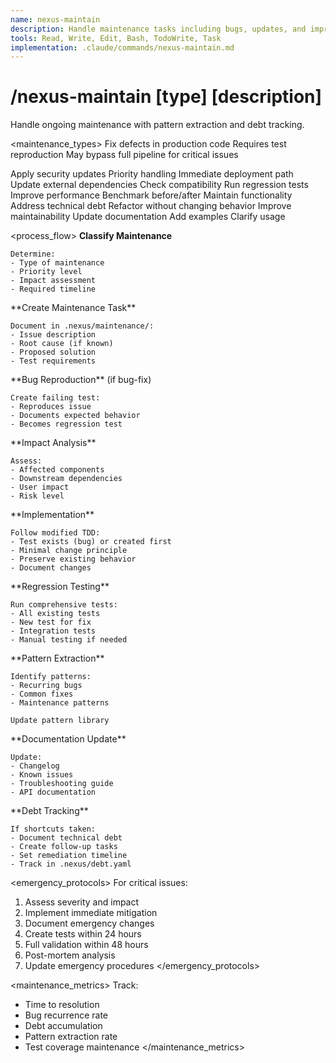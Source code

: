 ```yaml
---
name: nexus-maintain
description: Handle maintenance tasks including bugs, updates, and improvements
tools: Read, Write, Edit, Bash, TodoWrite, Task
implementation: .claude/commands/nexus-maintain.md
---
```


# /nexus-maintain [type] [description]

Handle ongoing maintenance with pattern extraction and debt tracking.

<maintenance_types>
  <type name="bug-fix">
    Fix defects in production code
    Requires test reproduction
    May bypass full pipeline for critical issues
  </type>

  <type name="security-patch">
    Apply security updates
    Priority handling
    Immediate deployment path
  </type>

  <type name="dependency-update">
    Update external dependencies
    Check compatibility
    Run regression tests
  </type>

  <type name="performance-optimization">
    Improve performance
    Benchmark before/after
    Maintain functionality
  </type>

  <type name="tech-debt">
    Address technical debt
    Refactor without changing behavior
    Improve maintainability
  </type>

  <type name="documentation">
    Update documentation
    Add examples
    Clarify usage
  </type>
</maintenance_types>

<process_flow>
  <step number="1">
    **Classify Maintenance**

    Determine:
    - Type of maintenance
    - Priority level
    - Impact assessment
    - Required timeline
  </step>

  <step number="2">
    **Create Maintenance Task**

    Document in .nexus/maintenance/:
    - Issue description
    - Root cause (if known)
    - Proposed solution
    - Test requirements
  </step>

  <step number="3">
    **Bug Reproduction** (if bug-fix)

    Create failing test:
    - Reproduces issue
    - Documents expected behavior
    - Becomes regression test
  </step>

  <step number="4">
    **Impact Analysis**

    Assess:
    - Affected components
    - Downstream dependencies
    - User impact
    - Risk level
  </step>

  <step number="5">
    **Implementation**

    Follow modified TDD:
    - Test exists (bug) or created first
    - Minimal change principle
    - Preserve existing behavior
    - Document changes
  </step>

  <step number="6">
    **Regression Testing**

    Run comprehensive tests:
    - All existing tests
    - New test for fix
    - Integration tests
    - Manual testing if needed
  </step>

  <step number="7" subagent="pattern-detector">
    **Pattern Extraction**

    Identify patterns:
    - Recurring bugs
    - Common fixes
    - Maintenance patterns

    Update pattern library
  </step>

  <step number="8">
    **Documentation Update**

    Update:
    - Changelog
    - Known issues
    - Troubleshooting guide
    - API documentation
  </step>

  <step number="9">
    **Debt Tracking**

    If shortcuts taken:
    - Document technical debt
    - Create follow-up tasks
    - Set remediation timeline
    - Track in .nexus/debt.yaml
  </step>
</process_flow>

<emergency_protocols>
  For critical issues:

  1. Assess severity and impact
  2. Implement immediate mitigation
  3. Document emergency changes
  4. Create tests within 24 hours
  5. Full validation within 48 hours
  6. Post-mortem analysis
  7. Update emergency procedures
</emergency_protocols>

<maintenance_metrics>
  Track:
  - Time to resolution
  - Bug recurrence rate
  - Debt accumulation
  - Pattern extraction rate
  - Test coverage maintenance
</maintenance_metrics>